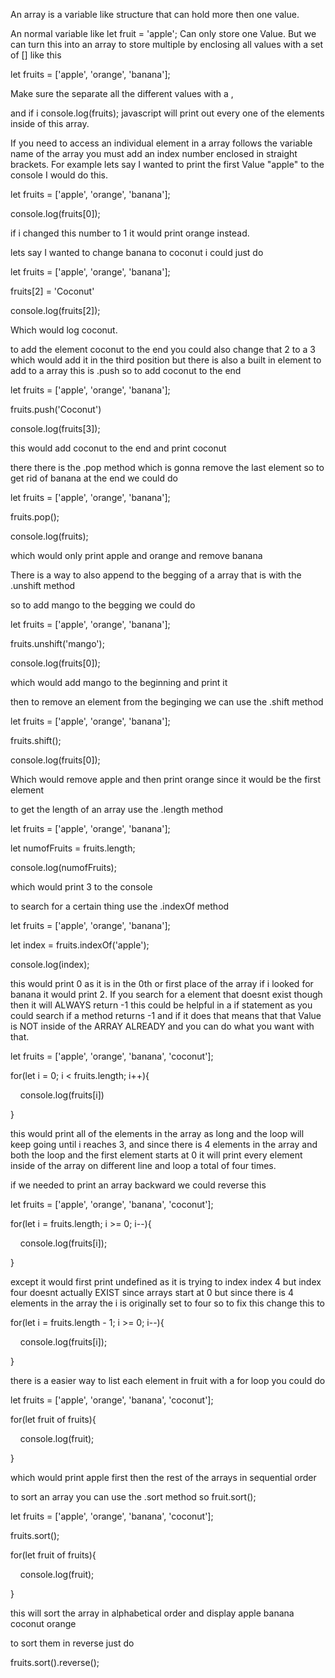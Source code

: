 

An array is a variable like structure that can hold more then one value. 

An normal variable like let fruit = 'apple'; Can only store one Value. But we can turn this into an array to store multiple by enclosing all values with a set of [] like this 

let fruits = ['apple', 'orange', 'banana'];


Make sure the separate all the different values with a , 


and if i console.log(fruits); javascript will print out every one of the elements inside of this array.

If you need to access an individual element in a array follows the variable name of the array you must add an index number enclosed in straight brackets. For example lets say I wanted to print the first Value "apple" to the console I would do this.  

  

let fruits = ['apple', 'orange', 'banana'];

  

console.log(fruits[0]);


if i changed this number to 1 it would print orange instead.


lets say I wanted to change banana to coconut i could just do 


let fruits = ['apple', 'orange', 'banana'];

  

fruits[2] = 'Coconut'

  

console.log(fruits[2]);


Which would log coconut. 



to add the element coconut to the end you could also change that 2 to a 3 which would add it in the third position but there is also a built in element to add to a array this is .push so to add coconut to the end

let fruits = ['apple', 'orange', 'banana'];

  

fruits.push('Coconut')

  

console.log(fruits[3]);


this would add coconut to the end and print coconut


there there is the .pop method which is gonna remove the last element so to get rid of banana at the end we could do


let fruits = ['apple', 'orange', 'banana'];

  

fruits.pop();

console.log(fruits);


which would only print apple and orange and remove banana



There is a way to also append to the begging of a array that is with the .unshift method


so to add mango to the begging we could do 

let fruits = ['apple', 'orange', 'banana'];

  

fruits.unshift('mango');

  
  

console.log(fruits[0]);


which would add mango to the beginning and print it 




then to remove an element from the beginging we can use the .shift method 

let fruits = ['apple', 'orange', 'banana'];

  

fruits.shift();

  
  

console.log(fruits[0]);


Which would remove apple and then print orange since it would be the first element 



to get the length of an array use the .length method 

let fruits = ['apple', 'orange', 'banana'];

  

let numofFruits = fruits.length;

  

console.log(numofFruits);


which would print 3 to the console


to search for a certain thing use the .indexOf method 


let fruits = ['apple', 'orange', 'banana'];

  

let index = fruits.indexOf('apple');

  

console.log(index);


this would print 0 as it is in the 0th or first place of the array if i looked for banana it would print 2. If you search for a element that doesnt exist though then it will ALWAYS return -1 this could be helpful in a if statement as you could search if a method returns -1 and if it does that means that that Value is NOT inside of the ARRAY ALREADY and you can do what you want with that.




let fruits = ['apple', 'orange', 'banana', 'coconut'];

  

for(let i = 0; i < fruits.length; i++){

    console.log(fruits[i])

}


this would print all of the elements in the array as long and the loop will keep going until i reaches 3, and since there is 4 elements in the array and both the loop and the first element starts at 0 it will print every element inside of the array on different line and loop a total of four times. 



if we needed to print an array backward we could reverse this 

let fruits = ['apple', 'orange', 'banana', 'coconut'];

  

for(let i = fruits.length; i >= 0; i--){

    console.log(fruits[i]);

}

except it would first print undefined as it is trying to index index 4 but index four doesnt actually EXIST since arrays start at 0 but since there is 4 elements in the array the i is originally set to four so to fix this change this to 

for(let i = fruits.length - 1; i >= 0; i--){

    console.log(fruits[i]);

}


there is a easier way to list each element in fruit with a for loop you could do 


let fruits = ['apple', 'orange', 'banana', 'coconut'];

  

for(let fruit of fruits){

    console.log(fruit);

}


which would print apple first then the rest of the arrays in sequential order 



to sort an array you can use the .sort method so fruit.sort();


let fruits = ['apple', 'orange', 'banana', 'coconut'];

  
  

fruits.sort();

for(let fruit of fruits){

    console.log(fruit);

}


this will sort the array in alphabetical order and display 
apple
 banana
 coconut
orange



to sort them in reverse just do 

fruits.sort().reverse();